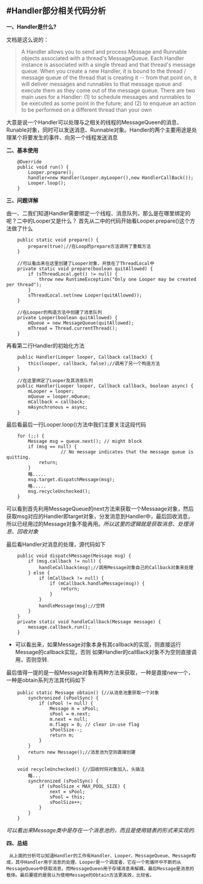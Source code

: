 #Handler部分相关代码分析
------
**一、Handler是什么?**

文档是这么说的：
>A Handler allows you to send and process Message and Runnable objects associated with a thread's MessageQueue. Each Handler instance is associated with a single thread and that thread's message queue. When you create a new Handler, it is bound to the thread / message queue of the thread that is creating it -- from that point on, it will deliver messages and runnables to that message queue and execute them as they come out of the message queue. 
There are two main uses for a Handler: (1) to schedule messages and runnables to be executed as some point in the future; and (2) to enqueue an action to be performed on a different thread than your own

大意是说一个Handler可以处理与之相关的线程的MessageQueen的消息、Runable对象，同时可以发送消息、Runnable对象。Handler的两个主要用途是处理某个将要发生的事件、向另一个线程发送消息

**二、基本使用**

```
	@Override
    public void run() {
       	Looper.prepare();
       	handler=new Handler(Looper.myLooper(),new HandlerCallBack());
       	Looper.loop();
    }
``` 

**三、问题详解**

由一、二我们知道Handler需要绑定一个线程、消息队列，那么是在哪里绑定的呢？二中的Looper又是什么？
首先从二中的代码开始看Looper.prepare()这个方法做了什么

```
	public static void prepare() {
       	prepare(true);//在Loop的prepare方法调用了重载方法
    }

    //可以看出来在这里创建了Looper对象，并放在了ThreadLocal中
    private static void prepare(boolean quitAllowed) {
        if (sThreadLocal.get() != null) {
            throw new RuntimeException("Only one Looper may be created per thread");
        }
        sThreadLocal.set(new Looper(quitAllowed));
    }

	//在Looper的构造方法中创建了消息队列
    private Looper(boolean quitAllowed) {
        mQueue = new MessageQueue(quitAllowed);
        mThread = Thread.currentThread();
    }
```
再看第二行Handler的初始化方法

```
    public Handler(Looper looper, Callback callback) {
        this(looper, callback, false);//调用了另一个构造方法
    }

    //在这里绑定了Looper及其消息队列
    public Handler(Looper looper, Callback callback, boolean async) {
        mLooper = looper;
        mQueue = looper.mQueue;
        mCallback = callback;
        mAsynchronous = async;
    }
```

最后看最后一行Looper.loop()方法中我们主要关注这段代码

```
    for (;;) {
        Message msg = queue.next(); // might block
        if (msg == null) {
                    // No message indicates that the message queue is quitting.
            return;
        }  
        略.....
        msg.target.dispatchMessage(msg);
        略.....
        msg.recycleUnchecked();
    }
```

可以看到首先利用MessageQueue的next方法来获取一个Messaage对象，然后获取msg对应的Handler即target对象，分发消息到Handler中，最后回收消息，所以已经用过的Message对象不能再用。*所以这里的逻辑就是获取消息、处理消息、回收对象*


最后看Handler对消息的处理，源代码如下
```
    public void dispatchMessage(Message msg) {
        if (msg.callback != null) {
            handleCallback(msg);//调用Message对象自己的Callback对象来处理
        } else {
            if (mCallback != null) {
                if (mCallback.handleMessage(msg)) {
                    return;
                }
            }
            handleMessage(msg);//空转
        }
    }
    private static void handleCallback(Message message) {
        message.callback.run();
    }
```
* 可以看出来，如果Message对象本身有其callback的实现，则直接运行Message的callback实现，否则
如果Handler的callBack对象不为空则直接调用，否则空转.

最后值得一提的是一般Message对象有两种方法来获取，一种是直接new一个，一种是obtain系列方法其代码如下
```
	public static Message obtain() {//从消息池重获取一个对象
        synchronized (sPoolSync) {
            if (sPool != null) {
                Message m = sPool;
                sPool = m.next;
                m.next = null;
                m.flags = 0; // clear in-use flag
                sPoolSize--;
                return m;
            }
        }
        return new Message();//消息池为空则直接创建
    }

    void recycleUnchecked() {//回收时将对象加入，头插法
        略...
        synchronized (sPoolSync) {
            if (sPoolSize < MAX_POOL_SIZE) {
                next = sPool;
                sPool = this;
                sPoolSize++;
            }
        }
    }
```
*可以看出来Message类中是存在一个消息池的，而且是使用链表的形式来实现的.*

**四、总结**

	 从上面的分析可以知道Handler的工作有Handler、Looper、MessageQueue、Message构成，其中Handler用于消息的处理、Looper是一个调度者，它在一个死循环中不断的从MessageQueue中获取消息，而MessageQueen用于存储消息来解耦，最后Message是消息的载体。最后要提的是我认为使用Message的Obtain方法更高效，比较省。

    
